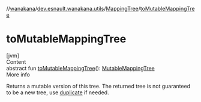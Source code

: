 //[wanakana](../../index.md)/[dev.esnault.wanakana.utils](../index.md)/[MappingTree](index.md)/[toMutableMappingTree](to-mutable-mapping-tree.md)



# toMutableMappingTree  
[jvm]  
Content  
abstract fun [toMutableMappingTree](to-mutable-mapping-tree.md)(): [MutableMappingTree](../-mutable-mapping-tree/index.md)  
More info  


Returns a mutable version of this tree. The returned tree is not guaranteed to be a new tree, use [duplicate](duplicate.md) if needed.

  




